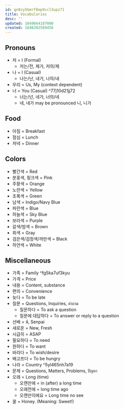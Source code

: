 ```yaml
---
id: gn0zy5bmrf8ep9ccl3upz71
title: Vocabularies
desc: ''
updated: 1649664187000
created: 1646392589456
---
```


## Pronouns

- 저 = I (Formal)
  - 저는/전, 제가, 저의/제
- 나 = I (Casual)
  - 나는/난, 내가, 나의/내
- 우리 = Us, My (context dependent)
- 너 = You (Casual) ^77j10d21jj72
  - 너는/넌, 네가, 너의/네
  - 네, 네가 may be pronounced 니, 니가

## Food

- 아침 = Breakfast
- 점심 = Lunch
- 저녁 = Dinner

## Colors

- 빨간색 = Red
- 분홍색, 핑크색 = Pink
- 주황색 = Orange
- 노란색 = Yellow
- 초록색 = Green
- 남색 = Indigo/Navy Blue
- 파란색 = Blue
- 하늘색 = Sky Blue
- 보라색 = Purple
- 갈색/밤색 = Brown
- 회색 = Gray
- 검은색/검정색/까만색 = Black
- 하얀색 = White

## Miscellaneous

- 가족 = Family ^fg5ka7uf3kyu
- 가격 = Price
- 내용 = Content, substance
- 편의 = Convenience
- 늦다 = To be late
- 질문 = Questions, Inquiries, คำถาม
  - 질문하다 = To ask a question
  - 질문에 대답하다 = To answer or reply to a question
- 선배 = พี, Senpai
- 새로운 = New, Fresh
- 시급히 = ASAP
- 필요하다 = To need
- 원하다 = To want
- 바라다 = To wish/desire
- 배고프다 = To be hungry
- 나라 = Country ^5yl465nh7a19
- 문제 = Questions, Matters, Problems, ปัญหา
- 오래 = Long (time)
  - 오랜만에 = in (after) a long time
  - 오래전에 = long time ago
  - 오랜만이에요 = Long time no see
- 꿀 = Honey. (Meaning: Sweet!)
